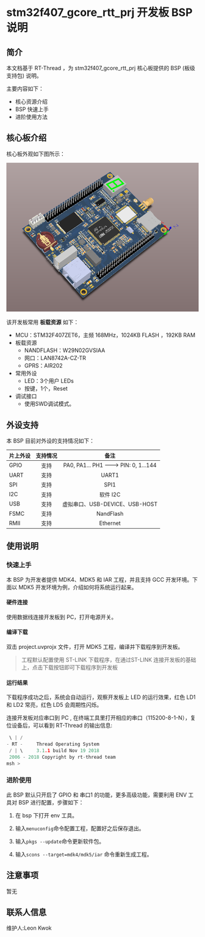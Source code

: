 # stm32f407_gcore_rtt_prj 开发板 BSP 说明

## 简介

本文档基于 RT-Thread ，为 stm32f407_gcore_rtt_prj 核心板提供的 BSP (板级支持包) 说明。

主要内容如下：

- 核心资源介绍
- BSP 快速上手
- 进阶使用方法


## 核心板介绍

核心板外观如下图所示：

![board](figures/board.png)

该开发板常用 **板载资源** 如下：

- MCU：STM32F407ZET6，主频 168MHz，1024KB FLASH ，192KB RAM
- 板载资源
  - NANDFLASH：W29N02GVSIAA
  - 网口：LAN8742A-CZ-TR
  - GPRS：AIR202
- 常用外设
  - LED：3个用户 LEDs
  - 按键，1个，Reset
- 调试接口
  - 使用SWD调试模式。	


## 外设支持

本 BSP 目前对外设的支持情况如下：

| **片上外设** | **支持情况** |               **备注**                |
| :------------ | :----------: | :-----------------------------------: |
| GPIO         |     支持     | PA0, PA1... PH1 ---> PIN: 0, 1...144 |
| UART         |     支持     |               UART1                   |
| SPI          |     支持     |               SPI1                    |
| I2C          |     支持     |               软件 I2C                |
| USB          |     支持     |   虚拟串口、USB-DEVICE、USB-HOST      |
| FSMC         |     支持     |             NandFlash                 |
| RMII         |     支持     |             Ethernet                  |

## 使用说明



### 快速上手

本 BSP 为开发者提供 MDK4、MDK5 和 IAR 工程，并且支持 GCC 开发环境。下面以 MDK5 开发环境为例，介绍如何将系统运行起来。

#### 硬件连接

使用数据线连接开发板到 PC，打开电源开关。

#### 编译下载

双击 project.uvprojx 文件，打开 MDK5 工程，编译并下载程序到开发板。

> 工程默认配置使用 ST-LINK 下载程序，在通过ST-LINK 连接开发板的基础上，点击下载按钮即可下载程序到开发板

#### 运行结果

下载程序成功之后，系统会自动运行，观察开发板上 LED 的运行效果，红色 LD1 和 LD2 常亮，红色 LD5 会周期性闪烁。

连接开发板对应串口到 PC , 在终端工具里打开相应的串口（115200-8-1-N），复位设备后，可以看到 RT-Thread 的输出信息:

```c
 \ | /
- RT -     Thread Operating System
 / | \     3.1.1 build Nov 19 2018
 2006 - 2018 Copyright by rt-thread team
msh >
```
### 进阶使用

此 BSP 默认只开启了 GPIO 和 串口1 的功能，更多高级功能，需要利用 ENV 工具对 BSP 进行配置，步骤如下：

1. 在 bsp 下打开 env 工具。

2. 输入`menuconfig`命令配置工程，配置好之后保存退出。

3. 输入`pkgs --update`命令更新软件包。

4. 输入`scons --target=mdk4/mdk5/iar` 命令重新生成工程。


## 注意事项

暂无

## 联系人信息

维护人:Leon Kwok

